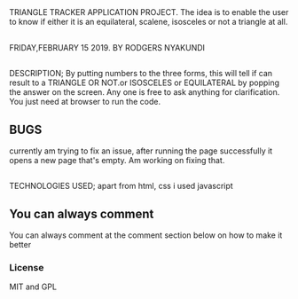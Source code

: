 ##
TRIANGLE TRACKER APPLICATION PROJECT.
The idea is to enable the user to know if either it is an equilateral, scalene,
isosceles or not a triangle at all.
##
FRIDAY,FEBRUARY 15 2019.
BY RODGERS NYAKUNDI
##
DESCRIPTION;
By putting numbers to the three forms, this will tell if can result to a TRIANGLE OR NOT.or
ISOSCELES or EQUILATERAL by popping the answer on the screen.
Any one is free to ask anything for clarification.
You just need at browser to run the code.
## BUGS
currently am trying to fix an issue, after running the page successfully
it opens a new page that's empty. Am working on fixing that.
##
TECHNOLOGIES USED; apart from html, css i used javascript

## You can always comment
You can always comment at the comment section below on how to make it better
### License
MIT and GPL
